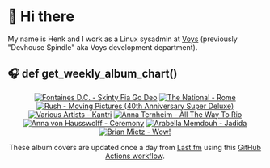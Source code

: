 # 👋 Hi there

My name is Henk and I work as a Linux sysadmin at <a href="https://www.voys.co/about/">Voys</a> (previously "Devhouse Spindle" aka Voys development department).

## 🎧 def get_weekly_album_chart()
<!-- lastfm -->
<p align="center"><a href="https://www.last.fm/music/Fontaines+D.C./Skinty+Fia+Go+Deo"><img src="https://lastfm.freetls.fastly.net/i/u/64s/8c8bdb5115d0a1cfdd5c878445c7aa29.jpg" title="Fontaines D.C. - Skinty Fia Go Deo"></a> <a href="https://www.last.fm/music/The+National/Rome"><img src="https://lastfm.freetls.fastly.net/i/u/64s/38e341b349d99d7fe50df5138a4fc24f.png" title="The National - Rome"></a> <a href="https://www.last.fm/music/Rush/Moving+Pictures+(40th+Anniversary+Super+Deluxe)"><img src="https://lastfm.freetls.fastly.net/i/u/64s/e35f6b98e5cf7ef45fd144a0e925dce1.jpg" title="Rush - Moving Pictures (40th Anniversary Super Deluxe)"></a> <a href="https://www.last.fm/music/Various+Artists/Kantri"><img src="https://lastfm.freetls.fastly.net/i/u/64s/c2156c437387104996eabc8e65de8763.jpg" title="Various Artists - Kantri"></a> <a href="https://www.last.fm/music/Anna+Ternheim/All+The+Way+To+Rio"><img src="https://lastfm.freetls.fastly.net/i/u/64s/17d23c999ea0ed431741543ead1f3a87.jpg" title="Anna Ternheim - All The Way To Rio"></a> <a href="https://www.last.fm/music/Anna+von+Hausswolff/Ceremony"><img src="https://lastfm.freetls.fastly.net/i/u/64s/68557a089f74462083d76ab28e06815a.jpg" title="Anna von Hausswolff - Ceremony"></a> <a href="https://www.last.fm/music/Arabella+Memdouh/Jadida"><img src="https://lastfm.freetls.fastly.net/i/u/64s/c83afdaa04386e49623a6ef33bb6c05d.jpg" title="Arabella Memdouh - Jadida"></a> <a href="https://www.last.fm/music/Brian+Mietz/Wow!"><img src="https://lastfm.freetls.fastly.net/i/u/64s/0b44a36fc019b003d7207fa96c0a2f8f.jpg" title="Brian Mietz - Wow!"></a> </p>

<p align="center">These album covers are updated once a day from <a href="https://www.last.fm/user/hbokh">Last.fm</a> using this <a href="https://github.com/marketplace/actions/lastfm-to-markdown">GitHub Actions workflow</a>.</p>
